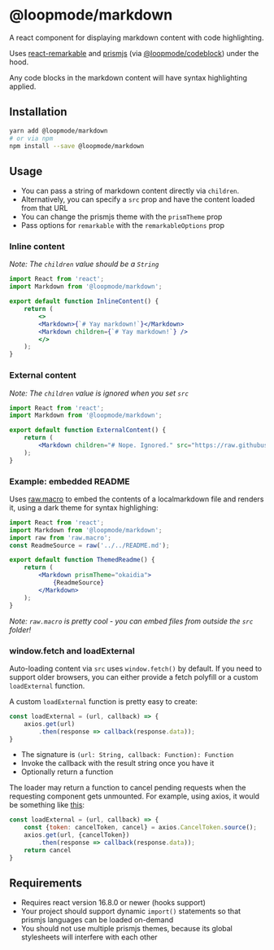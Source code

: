 # @loopmode/markdown

A react component for displaying markdown content with code highlighting.

Uses [react-remarkable](https://www.npmjs.com/package/react-remarkable) and [prismjs](https://npmjs.com/package/prismjs) (via [@loopmode/codeblock](https://npmjs.com/package/@loopmode/codeblock)) under the hood.

Any code blocks in the markdown content will have syntax highlighting applied.

## Installation

```bash
yarn add @loopmode/markdown
# or via npm
npm install --save @loopmode/markdown
```

## Usage

- You can pass a string of markdown content directly via `children`.
- Alternatively, you can specify a `src` prop and have the content loaded from that URL
- You can change the prismjs theme with the `prismTheme` prop
- Pass options for `remarkable` with the `remarkableOptions` prop

### Inline content

_Note: The `children` value should be a `String`_

```jsx
import React from 'react';
import Markdown from '@loopmode/markdown';

export default function InlineContent() {
    return (
        <>
        <Markdown>{`# Yay markdown!`}</Markdown>
        <Markdown children={`# Yay markdown!`} />
        </>
    );
}
```

### External content

_Note: The `children` value is ignored when you set `src`_

```jsx
import React from 'react';
import Markdown from '@loopmode/markdown';

export default function ExternalContent() {
    return (
        <Markdown children="# Nope. Ignored." src="https://raw.githubusercontent.com/facebook/react/master/README.md" />
    );
}
```

### Example: embedded README

Uses [raw.macro](https://www.npmjs.com/package/raw.macro) to embed the contents of a localmarkdown file and renders it, using a dark theme for syntax highlighing:


```jsx
import React from 'react';
import Markdown from '@loopmode/markdown';
import raw from 'raw.macro';
const ReadmeSource = raw('../../README.md');

export default function ThemedReadme() {
    return (
        <Markdown prismTheme="okaidia">
            {ReadmeSource}
        </Markdown>
    );
}

```

_Note: `raw.macro` is pretty cool - you can embed files from outside the `src` folder!_

### window.fetch and loadExternal

Auto-loading content via `src` uses `window.fetch()` by default.
If you need to support older browsers, you can either provide a fetch polyfill or a custom `loadExternal` function.

A custom `loadExternal` function is pretty easy to create:

```javascript
const loadExternal = (url, callback) => {
    axios.get(url)
        .then(response => callback(response.data));
}
```

- The signature is `(url: String, callback: Function): Function`
- Invoke the callback with the result string once you have it
- Optionally return a function

The loader may return a function to cancel pending requests when the requesting component gets unmounted.
For example, using axios, it would be something like [this](https://github.com/axios/axios#cancellation):

```javascript
const loadExternal = (url, callback) => {
    const {token: cancelToken, cancel} = axios.CancelToken.source();
    axios.get(url, {cancelToken})
        .then(response => callback(response.data));
    return cancel
}
```

## Requirements

- Requires react version 16.8.0 or newer (hooks support)
- Your project should support dynamic `import()` statements so that prismjs languages can be loaded on-demand
- You should not use multiple prismjs themes, because its global stylesheets will interfere with each other
